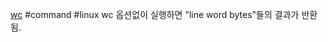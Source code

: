 [wc](https://man7.org/linux/man-pages/man1/wc.1.html)
#command #linux
wc 옵션없이 실행하면 "line word bytes"들의 결과가 반환됨.